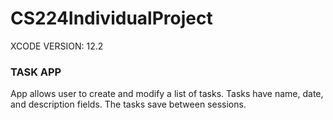 # CS224IndividualProject
XCODE VERSION: 12.2

<h3> TASK APP </h3>

App allows user to create and modify a list of tasks.
Tasks have name, date, and description fields.
The tasks save between sessions.
